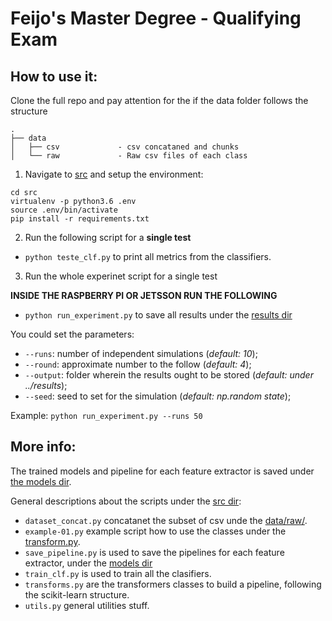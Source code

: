 Feijo's Master Degree - Qualifying Exam
===

## How to use it:

Clone the full repo and pay attention for the if the data folder follows the structure
    
    .
    ├── data
    │   ├── csv             - csv concataned and chunks
    │   └── raw             - Raw csv files of each class


1. Navigate to [src](src/) and setup the environment:

```shell
cd src
virtualenv -p python3.6 .env
source .env/bin/activate
pip install -r requirements.txt
```

2. Run the following script for a **single test**

- `python teste_clf.py` to print all metrics from the classifiers.


3. Run the whole experinet script for a single test

**INSIDE THE RASPBERRY PI OR JETSSON RUN THE FOLLOWING** 
- `python run_experiment.py` to save all results under the [results dir](src/results/)

You could set the parameters:
- `--runs`: number of independent simulations (*default: 10*);
- `--round`: approximate number to the follow (*default: 4*);
- `--output`: folder wherein the results ought to be stored (*default: under ../results*);
- `--seed`: seed to set for the simulation (*default: np.random state*);

Example: `python run_experiment.py --runs 50`


## More info:

The trained models and pipeline for each feature extractor is saved under [the models dir](models/).

General descriptions about the scripts under the [src dir](src/):

- `dataset_concat.py` concatanet the subset of csv unde the [data/raw/](data/raw/).
- `example-01.py` example script how to use the classes under the [transform.py](src/transform.py).
- `save_pipeline.py` is used to save the pipelines for each feature extractor, under the [models dir](models/)
- `train_clf.py` is used to train all the clasifiers.
- `transforms.py` are the transformers classes to build a pipeline, following the scikit-learn structure.
- `utils.py` general utilities stuff.
